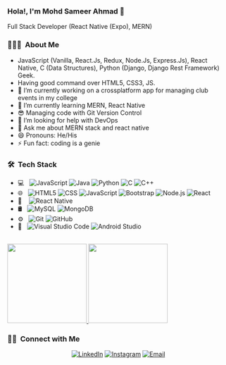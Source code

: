 ### Hola!, I'm Mohd Sameer Ahmad 👋
Full Stack Developer (React Native (Expo), MERN)

<h3> 👨🏻‍💻 &nbsp;About Me </h3>
<ul>
  <li>JavaScript (Vanilla, React.Js, Redux, Node.Js, Express.Js), React Native, C (Data Structures), Python (Django, Django Rest Framework) Geek.</li>
  <li>Having good command over HTML5, CSS3, JS.</li>
  <li>🔭 I’m currently working on a crossplatform app for managing club events in my college</li>
  <li>🌱 I’m currently learning MERN, React Native</li>
  <li>😎 Managing code with Git Version Control</li>
  <li>🤔 I’m looking for help with DevOps</li>
  <li>💬 Ask me about MERN stack and react native</li>
  <li>😄 Pronouns: He/His</li>
  <li>⚡ Fun fact: coding is a genie</li>
</ul>

<h3> 🛠 &nbsp;Tech Stack</h3>

- 💻 &nbsp;
  ![JavaScript](https://img.shields.io/badge/-JavaScript-333333?style=flat&logo=javascript)
  ![Java](https://img.shields.io/badge/-Java-333333?style=flat&logo=Java&logoColor=007396)
  ![Python](https://img.shields.io/badge/-Python-333333?style=flat&logo=python)
  ![C](https://img.shields.io/badge/-C-333333?style=flat&logo=C)
  ![C++](https://img.shields.io/badge/-C++-333333?style=flat&logo=C%2B%2B&logoColor=00599C)
- 🌐 &nbsp;
  ![HTML5](https://img.shields.io/badge/-HTML5-333333?style=flat&logo=HTML5)
  ![CSS](https://img.shields.io/badge/-CSS-333333?style=flat&logo=CSS3&logoColor=1572B6)
  ![JavaScript](https://img.shields.io/badge/-JavaScript-333333?style=flat&logo=javascript)
  ![Bootstrap](https://img.shields.io/badge/-Bootstrap-333333?style=flat&logo=bootstrap&logoColor=563D7C)
  ![Node.js](https://img.shields.io/badge/-Node.js-333333?style=flat&logo=node.js)
  ![React](https://img.shields.io/badge/-React-333333?style=flat&logo=react)
- 📱 &nbsp;&nbsp;
  ![React Native](https://img.shields.io/badge/-React%20Native-333333?style=flat&logo=react)
- 🛢 &nbsp;
  ![MySQL](https://img.shields.io/badge/-MySQL-333333?style=flat&logo=mysql)
  ![MongoDB](https://img.shields.io/badge/-MongoDB-333333?style=flat&logo=mongodb)
- ⚙️ &nbsp;
  ![Git](https://img.shields.io/badge/-Git-333333?style=flat&logo=git)
  ![GitHub](https://img.shields.io/badge/-GitHub-333333?style=flat&logo=github)
- 🔧 &nbsp;
  ![Visual Studio Code](https://img.shields.io/badge/-Visual%20Studio%20Code-333333?style=flat&logo=visual-studio-code&logoColor=007ACC)
  ![Android Studio](https://img.shields.io/badge/-Android%20Studio-333333?style=flat&logo=android-studio)

<br/>

<a href="https://github.com/mohdsameer7408">
  <img height="180em" src="https://github-readme-stats.vercel.app/api?username=mohdsameer7408&show_icons=true&theme=radical" />
  <img height="180em" src="https://github-readme-stats.vercel.app/api/top-langs/?username=mohdsameer7408&theme=radical&layout=compact" />
</a>

<br/>

<h3> 🤝🏻 &nbsp;Connect with Me </h3>

<p align="center">
<a href="www.linkedin.com/in/mohd-sameer-ahmad/"><img alt="LinkedIn" src="https://img.shields.io/badge/LinkedIn-Mohd%20Sameer%20Ahmad-blue?style=flat-square&logo=linkedin"></a>
<a href="https://www.instagram.com/___s_a_m_ee_r___/"><img alt="Instagram" src="https://img.shields.io/badge/Instagram-___s_a_m_ee_r___-E4405F?style=flat-square&logo=instagram"></a>
<a href="mailto:mohdsameer7408@gmail.com"><img alt="Email" src="https://img.shields.io/badge/Email-mohdsameer7408@gmail.com-D14836?style=flat-square&logo=gmail"></a>
</p>
